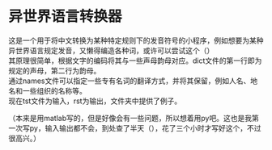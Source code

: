 # 异世界语言转换器  
  
这是一个用于将中文转换为某种特定规则下的发音符号的小程序，例如想要为某种异世界语言规定发音，又懒得编造各种词，或许可以尝试这个（）  
其原理很简单，根据文字的编码将其与一些声母韵母对应。dict文件的第一行即为规定的声母，第二行为韵母。  
通过names文件可以指定一些专有名词的翻译方式，并将其保留，例如人名、地名和一些组织的名称等。  
现在tst文件为输入，rst为输出，文件夹中提供了例子。  

（本来是用matlab写的，但是好像会有一些问题，所以想着用py吧。这也是我第一次写py，输入输出都不会，到处查了半天（），花了三个小时才写好这个，不过很高兴。）
